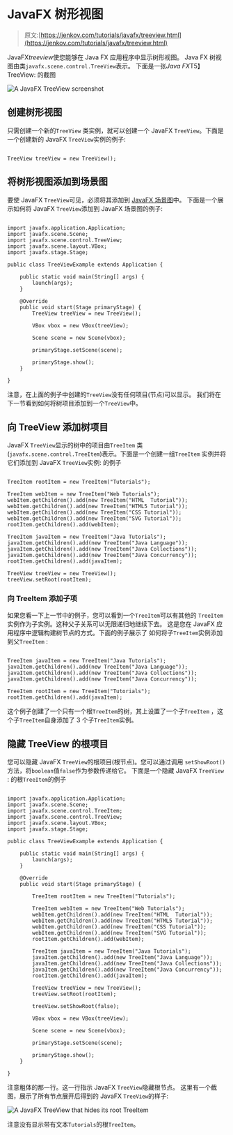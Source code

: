 # JavaFX 树形视图

> 原文:[https://jenkov.com/tutorials/javafx/treeview.html](https://jenkov.com/tutorials/javafx/treeview.html)

JavaFX*treeview*使您能够在 Java FX 应用程序中显示树形视图。 Java FX 树视图由类`javafx.scene.control.TreeView`表示。 下面是一张*Java FX*T5】TreeView: 的截图

![A JavaFX TreeView screenshot](../Images/b018df0dda9d94d2b43b002fac25e64c.png)

## 创建树形视图

只需创建一个新的`TreeView` 类实例，就可以创建一个 JavaFX `TreeView`。下面是一个创建新的 JavaFX `TreeView`实例的例子:

```

TreeView treeView = new TreeView();

```

## 将树形视图添加到场景图

要使 JavaFX `TreeView`可见，必须将其添加到 [JavaFX 场景图](scene.html#the-scene-graph)中。 下面是一个展示如何将 JavaFX `TreeView`添加到 JavaFX 场景图的例子:

```

import javafx.application.Application;
import javafx.scene.Scene;
import javafx.scene.control.TreeView;
import javafx.scene.layout.VBox;
import javafx.stage.Stage;

public class TreeViewExample extends Application {

    public static void main(String[] args) {
        launch(args);
    }

    @Override
    public void start(Stage primaryStage) {
        TreeView treeView = new TreeView();

        VBox vbox = new VBox(treeView);

        Scene scene = new Scene(vbox);

        primaryStage.setScene(scene);

        primaryStage.show();
    }

}

```

注意，在上面的例子中创建的`TreeView`没有任何项目(节点)可以显示。 我们将在下一节看到如何将树项目添加到一个`TreeView`中。

## 向 TreeView 添加树项目

JavaFX `TreeView`显示的树中的项目由`TreeItem` 类(`javafx.scene.control.TreeItem`)表示。下面是一个创建一组`TreeItem` 实例并将它们添加到 JavaFX `TreeView`实例: 的例子

```

TreeItem rootItem = new TreeItem("Tutorials");

TreeItem webItem = new TreeItem("Web Tutorials");
webItem.getChildren().add(new TreeItem("HTML  Tutorial"));
webItem.getChildren().add(new TreeItem("HTML5 Tutorial"));
webItem.getChildren().add(new TreeItem("CSS Tutorial"));
webItem.getChildren().add(new TreeItem("SVG Tutorial"));
rootItem.getChildren().add(webItem);

TreeItem javaItem = new TreeItem("Java Tutorials");
javaItem.getChildren().add(new TreeItem("Java Language"));
javaItem.getChildren().add(new TreeItem("Java Collections"));
javaItem.getChildren().add(new TreeItem("Java Concurrency"));
rootItem.getChildren().add(javaItem);

TreeView treeView = new TreeView();
treeView.setRoot(rootItem);

```

### 向 TreeItem 添加子项

如果您看一下上一节中的例子，您可以看到一个`TreeItem`可以有其他的 `TreeItem`实例作为子实例。这种父子关系可以无限递归地继续下去。 这是您在 JavaFX 应用程序中逻辑构建树节点的方式。下面的例子展示了 如何将子`TreeItem`实例添加到父`TreeItem` :

```

TreeItem javaItem = new TreeItem("Java Tutorials");
javaItem.getChildren().add(new TreeItem("Java Language"));
javaItem.getChildren().add(new TreeItem("Java Collections"));
javaItem.getChildren().add(new TreeItem("Java Concurrency"));

TreeItem rootItem = new TreeItem("Tutorials");
rootItem.getChildren().add(javaItem);

```

这个例子创建了一个只有一个根`TreeItem`的树，其上设置了一个子`TreeItem` ，这个子`TreeItem`自身添加了 3 个子`TreeItem`实例。

## 隐藏 TreeView 的根项目

您可以隐藏 JavaFX `TreeView`的根项目(根节点)。您可以通过调用 `setShowRoot()`方法，将`boolean`值`false`作为参数传递给它。 下面是一个隐藏 JavaFX `TreeView` : 的根`TreeItem`的例子

```

import javafx.application.Application;
import javafx.scene.Scene;
import javafx.scene.control.TreeItem;
import javafx.scene.control.TreeView;
import javafx.scene.layout.VBox;
import javafx.stage.Stage;

public class TreeViewExample extends Application {

    public static void main(String[] args) {
        launch(args);
    }

    @Override
    public void start(Stage primaryStage) {

        TreeItem rootItem = new TreeItem("Tutorials");

        TreeItem webItem = new TreeItem("Web Tutorials");
        webItem.getChildren().add(new TreeItem("HTML  Tutorial"));
        webItem.getChildren().add(new TreeItem("HTML5 Tutorial"));
        webItem.getChildren().add(new TreeItem("CSS Tutorial"));
        webItem.getChildren().add(new TreeItem("SVG Tutorial"));
        rootItem.getChildren().add(webItem);

        TreeItem javaItem = new TreeItem("Java Tutorials");
        javaItem.getChildren().add(new TreeItem("Java Language"));
        javaItem.getChildren().add(new TreeItem("Java Collections"));
        javaItem.getChildren().add(new TreeItem("Java Concurrency"));
        rootItem.getChildren().add(javaItem);

        TreeView treeView = new TreeView();
        treeView.setRoot(rootItem);

        treeView.setShowRoot(false);

        VBox vbox = new VBox(treeView);

        Scene scene = new Scene(vbox);

        primaryStage.setScene(scene);

        primaryStage.show();
    }

}

```

注意粗体的那一行。这一行指示 JavaFX `TreeView`隐藏根节点。 这里有一个截图，展示了所有节点展开后得到的 JavaFX `TreeView`的样子:

![A JavaFX TreeView that hides its root TreeItem](../Images/44b3adcbe61a63e4844510f9eeef29df.png)

注意没有显示带有文本`Tutorials`的根`TreeItem`。